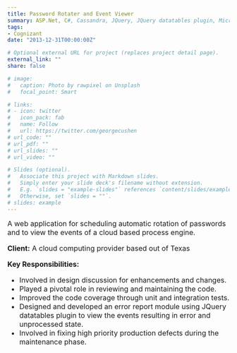 ```yaml
---
title: Password Rotater and Event Viewer
summary: ASP.Net, C#, Cassandra, JQuery, JQuery datatables plugin, Microsoft IIS
tags:
- Cognizant
date: "2013-12-31T00:00:00Z"

# Optional external URL for project (replaces project detail page).
external_link: ""
share: false

# image:
#   caption: Photo by rawpixel on Unsplash
#   focal_point: Smart

# links:
# - icon: twitter
#   icon_pack: fab
#   name: Follow
#   url: https://twitter.com/georgecushen
# url_code: ""
# url_pdf: ""
# url_slides: ""
# url_video: ""

# Slides (optional).
#   Associate this project with Markdown slides.
#   Simply enter your slide deck's filename without extension.
#   E.g. `slides = "example-slides"` references `content/slides/example-slides.md`.
#   Otherwise, set `slides = ""`.
# slides: example
---
```


<div style="font-size: 1rem !important;">
A web application for scheduling automatic rotation of passwords and to view the events of a cloud based process engine.

**Client:** A cloud computing provider based out of Texas

**Key Responsibilities:**

- Involved in design discussion for enhancements and changes.
- Played a pivotal role in reviewing and maintaining the code.
- Improved the code coverage through unit and integration tests.
- Designed and developed an error report module using JQuery datatables plugin to view the events resulting in error and unprocessed state.
- Involved in fixing high priority production defects during the maintenance phase.
</div>
